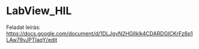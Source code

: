 # LabView_HIL

Feladat leírás: https://docs.google.com/document/d/1DLJgyN2HGIlklk4CDARDGICKrFz6p1LAw79vJPTlaqY/edit
